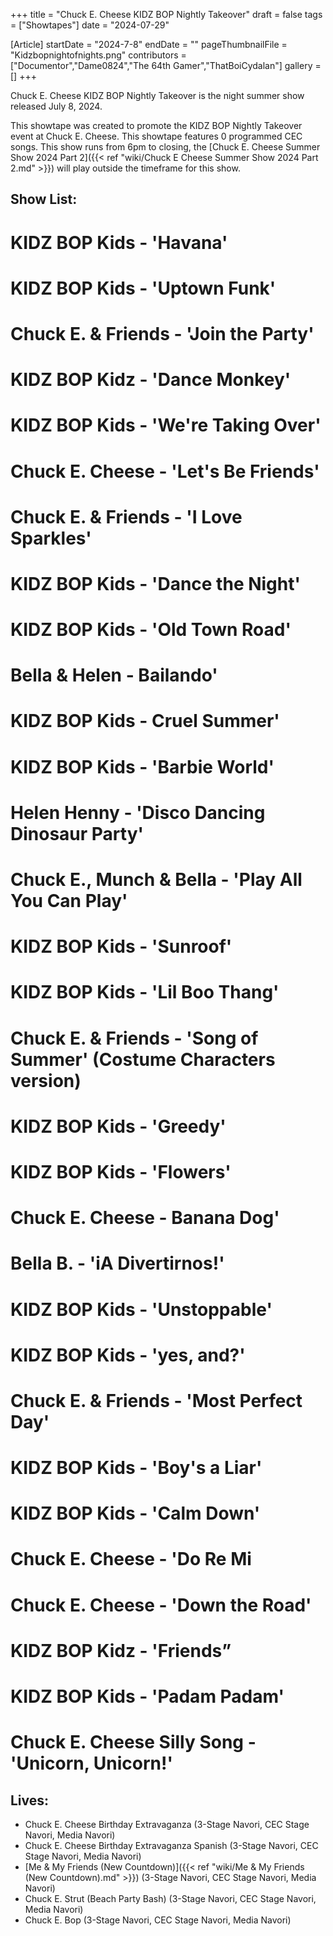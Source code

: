 +++
title = "Chuck E. Cheese KIDZ BOP Nightly Takeover"
draft = false
tags = ["Showtapes"]
date = "2024-07-29"

[Article]
startDate = "2024-7-8"
endDate = ""
pageThumbnailFile = "Kidzbopnightofnights.png"
contributors = ["Documentor","Dame0824","The 64th Gamer","ThatBoiCydalan"]
gallery = []
+++


Chuck E. Cheese KIDZ BOP Nightly Takeover is the night summer show released July 8, 2024.

This showtape was created to promote the KIDZ BOP Nightly Takeover event at Chuck E. Cheese. This showtape features 0 programmed CEC songs. This show runs from 6pm to closing, the [Chuck E. Cheese Summer Show 2024 Part 2]({{< ref "wiki/Chuck E Cheese Summer Show 2024 Part 2.md" >}}) will play outside the timeframe for this show. 

<h2> Show List: </h2>

# KIDZ BOP Kids - 'Havana' 
# KIDZ BOP Kids - 'Uptown Funk' 
# Chuck E. & Friends - 'Join the Party' 
# KIDZ BOP Kidz - 'Dance Monkey' 
# KIDZ BOP Kids - 'We're Taking Over' 
# Chuck E. Cheese - 'Let's Be Friends' 
# Chuck E. & Friends - 'I Love Sparkles'
# KIDZ BOP Kids - 'Dance the Night' 
# KIDZ BOP Kids - 'Old Town Road' 
# Bella & Helen - Bailando' 
# KIDZ BOP Kids - Cruel Summer' 
# KIDZ BOP Kids - 'Barbie World' 
# Helen Henny - 'Disco Dancing Dinosaur Party'
# Chuck E., Munch & Bella - 'Play All You Can Play'
# KIDZ BOP Kids - 'Sunroof' 
# KIDZ BOP Kids - 'Lil Boo Thang' 
# Chuck E. & Friends - 'Song of Summer' (Costume Characters version)
# KIDZ BOP Kids - 'Greedy' 
# KIDZ BOP Kids - 'Flowers' 
# Chuck E. Cheese - Banana Dog' 
# Bella B. - 'iA Divertirnos!' 
# KIDZ BOP Kids - 'Unstoppable'
# KIDZ BOP Kids - 'yes, and?' 
# Chuck E. & Friends - 'Most Perfect Day' 
# KIDZ BOP Kids - 'Boy's a Liar' 
# KIDZ BOP Kids - 'Calm Down' 
# Chuck E. Cheese - 'Do Re Mi 
# Chuck E. Cheese - 'Down the Road' 
# KIDZ BOP Kidz - 'Friends”
# KIDZ BOP Kids - 'Padam Padam' 
# Chuck E. Cheese Silly Song - 'Unicorn, Unicorn!'

<h2> Lives: </h2>

* Chuck E. Cheese Birthday Extravaganza (3-Stage Navori, CEC Stage Navori, Media Navori)
* Chuck E. Cheese Birthday Extravaganza Spanish (3-Stage Navori, CEC Stage Navori, Media Navori)
* [Me & My Friends (New Countdown)]({{< ref "wiki/Me & My Friends (New Countdown).md" >}}) (3-Stage Navori, CEC Stage Navori, Media Navori)
* Chuck E. Strut (Beach Party Bash) (3-Stage Navori, CEC Stage Navori, Media Navori)
* Chuck E. Bop (3-Stage Navori, CEC Stage Navori, Media Navori)